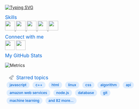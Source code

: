<a href="https://git.io/typing-svg"><img src="https://readme-typing-svg.demolab.com?font=Fira+Code&pause=1000&color=570AB3&width=435&lines=Ol%C3%A1%2C+bem-vindo+ao+meu+perfil!" alt="Typing SVG" /></a>

<h2> Skills </h2>
<a href= https://github.com/EliseuDLS?tab=repositories&q=&type=&language=javascript&sort= > <img width ='32px' src ='https://raw.githubusercontent.com/rahulbanerjee26/githubAboutMeGenerator/main/icons/javascript.svg'> </a>
<a href= https://github.com/EliseuDLS?tab=repositories&q=&type=&language=reactjs&sort= > <img width ='32px' src ='https://raw.githubusercontent.com/rahulbanerjee26/githubAboutMeGenerator/main/icons/java.svg'> </a>
<a href= https://github.com/EliseuDLS?tab=repositories&q=&type=&language=reactnative&sort= > <img width ='32px' src ='https://raw.githubusercontent.com/rahulbanerjee26/githubAboutMeGenerator/main/icons/css.svg'> </a>
<a href= https://github.com/EliseuDLS?tab=repositories&q=&type=&language=nodejs&sort= > <img width ='32px' src ='https://raw.githubusercontent.com/rahulbanerjee26/githubAboutMeGenerator/main/icons/html.svg'> </a>
<a href= https://github.com/EliseuDLS?tab=repositories&q=&type=&language=nodejs&sort= > <img width ='32px' src ='https://raw.githubusercontent.com/rahulbanerjee26/githubAboutMeGenerator/main/icons/python.svg'> </a>

<h2> Connect with me </h2>
<a href = 'https://www.github.com/EliseuDLS'> <img width = '32px' align= 'center' src="https://raw.githubusercontent.com/rahulbanerjee26/githubAboutMeGenerator/main/icons/github.svg"/></a> 
<a href = 'https://www.instagram.com/eliseu.dls/'> <img width = '32px' align= 'center' src="https://raw.githubusercontent.com/rahulbanerjee26/githubAboutMeGenerator/main/icons/instagram.svg"/></a> 

<h2> My GitHub Stats </h2>

![Metrics](https://metrics.lecoq.io/EliseuDLS?template=terminal&base.header=0&base.activity=0&base.repositories=0&base.metadata=0&languages=1&languages.limit=8&languages.colors=github&languages.threshold=0%25&config.timezone=America%2FToronto)

<svg xmlns="http://www.w3.org/2000/svg" width="480" height="126" class="">
    <defs>
        <style/>
    </defs>
    <style>@keyframes animation-gauge{0%{stroke-dasharray:0 329}}@keyframes animation-rainbow{0%,to{color:#7f00ff;fill:#7f00ff}14%{color:#a933ff;fill:#a933ff}29%{color:#007fff;fill:#007fff}43%{color:#00ff7f;fill:#00ff7f}57%{color:#ff0;fill:#ff0}71%{color:#ff7f00;fill:#ff7f00}86%{color:red;fill:red}}svg{font-family:-apple-system,BlinkMacSystemFont,Segoe UI,Helvetica,Arial,sans-serif,Apple Color Emoji,Segoe UI Emoji;font-size:14px;color:#777}h2{margin:8px 0 2px;padding:0;color:#0366d6;font-weight:400;font-size:16px}h2 svg{fill:currentColor}section&gt;.field{margin-left:5px;margin-right:5px}.field{display:flex;align-items:center;margin-bottom:2px;white-space:nowrap}.field svg{margin:0 8px;fill:#959da5;flex-shrink:0}.row{display:flex;flex-wrap:wrap}.row section{flex:1 1 0}#metrics-end,.fill-width{width:100%}.field.language{margin:0 8px;flex-grow:0}.label{background-color:#58a6ff30;color:#0366d6;padding:0 10px;font-weight:500;line-height:22px;margin:2px 5px;white-space:nowrap;border-radius:32px;font-size:12px}.topics{display:flex;flex-wrap:wrap}:root{--color-calendar-graph-day-bg:#ebedf0;--color-calendar-graph-day-border:rgba(27,31,35,0.06);--color-calendar-graph-day-L1-bg:#9be9a8;--color-calendar-graph-day-L2-bg:#40c463;--color-calendar-graph-day-L3-bg:#30a14e;--color-calendar-graph-day-L4-bg:#216e39;--color-calendar-halloween-graph-day-L1-bg:#ffee4a;--color-calendar-halloween-graph-day-L2-bg:#ffc501;--color-calendar-halloween-graph-day-L3-bg:#fe9600;--color-calendar-halloween-graph-day-L4-bg:#03001c;--color-calendar-winter-graph-day-L1-bg:#0a3069;--color-calendar-winter-graph-day-L2-bg:#0969da;--color-calendar-winter-graph-day-L3-bg:#54aeff;--color-calendar-winter-graph-day-L4-bg:#b6e3ff;--color-calendar-graph-day-L4-border:rgba(27,31,35,0.06);--color-calendar-graph-day-L3-border:rgba(27,31,35,0.06);--color-calendar-graph-day-L2-border:rgba(27,31,35,0.06);--color-calendar-graph-day-L1-border:rgba(27,31,35,0.06)}</style>
    <style/>
    <foreignObject x="0" y="0" width="100%" height="100%">
        <div xmlns="http://www.w3.org/1999/xhtml" xmlns:xlink="http://www.w3.org/1999/xlink" class="items-wrapper">
            <section>
                <h2 class="field">
                    <svg xmlns="http://www.w3.org/2000/svg" viewBox="0 0 16 16" width="16" height="16">
                        <path fill-rule="evenodd" d="M14.184 1.143a1.75 1.75 0 00-2.502-.57L.912 7.916a1.75 1.75 0 00-.53 2.32l.447.775a1.75 1.75 0 002.275.702l11.745-5.656a1.75 1.75 0 00.757-2.451l-1.422-2.464zm-1.657.669a.25.25 0 01.358.081l1.422 2.464a.25.25 0 01-.108.35l-2.016.97-1.505-2.605 1.85-1.26zM9.436 3.92l1.391 2.41-5.42 2.61-.942-1.63 4.97-3.39zM3.222 8.157l-1.466 1a.25.25 0 00-.075.33l.447.775a.25.25 0 00.325.1l1.598-.769-.83-1.436zm6.253 2.306a.75.75 0 00-.944-.252l-1.809.87a.75.75 0 00-.293.253L4.38 14.326a.75.75 0 101.238.848l1.881-2.75v2.826a.75.75 0 001.5 0v-2.826l1.881 2.75a.75.75 0 001.238-.848l-2.644-3.863z"/>
                    </svg>
                    Starred topics
                </h2>
                <div class="row">
                    <section>
                        <div class="topics fill-width">
                            <div class="label" title="JavaScript (JS) is a lightweight interpreted programming language with first-class functions.">javascript</div>
                            <div class="label" title="C++ is a general purpose and object-oriented programming language.">c++</div>
                            <div class="label" title="HTML is the fundamental markup language for webpages.">html</div>
                            <div class="label" title="Linux is an open source kernel.">linux</div>
                            <div class="label" title="Cascading Style Sheets (CSS) is a language used most often to style and improve upon the appearance of views.">css</div>
                            <div class="label" title="Algorithms are self-contained sequences that carry out a variety of tasks.">algorithm</div>
                            <div class="label" title="An API (Application Programming Interface) is a collection of protocols and subroutines for building software.">api</div>
                            <div class="label" title="Amazon Web Services provides on-demand cloud computing platforms on a subscription basis.">amazon web services</div>
                            <div class="label" title="Node.js is a tool for executing JavaScript in a variety of environments.">node.js</div>
                            <div class="label" title="A database is a structured set of data held in a computer, usually a server.">database</div>
                            <div class="label" title="Git is the most widely used version control system.">git</div>
                            <div class="label" title="Machine learning is a way of modeling and interpreting data that allows a piece of software to respond intelligently.">machine learning</div>
                            <div class="label" title="Docker, Deep learning, Data structures, Google, SQL, Vue.js, Go, Arduino, Bitcoin, Data visualization, Azure, Chrome, Bot, GitHub API, Front end, Command line interface, Raspberry Pi, JSON, Bash, 3D, Code quality, Terminal, iOS, TypeScript, Code review, Rust, Tensorflow, HTTP, macOS, Security, Windows, MongoDB, Firefox, Game engine, Cryptocurrency, npm, Compiler, GraphQL, Ansible, Markdown, Electron, REST API, Shell, Natural language processing, Continuous integration, Express, Operating system, Documentation, Ruby, Mobile, es6, Babel, Server, Web app, Deployment, NoSQL, Serverless, Material Design, Emulator, Web Components, ESLint, Testing, PWA, P2P, Virtual reality, Emoji, Pixel Art, IPFS, Package manager, Mongoose, Parsing, Monitoring, Icon font, Software-defined networking, Vagrant, Localization, Homebridge, PICO-8, GitHub, Deno, VS Code Extension, jison">and 82 more...</div>
                        </div>
                    </section>
                </div>
            </section>
        </div>
        <div xmlns="http://www.w3.org/1999/xhtml" id="metrics-end"></div>
    </foreignObject>
</svg>

